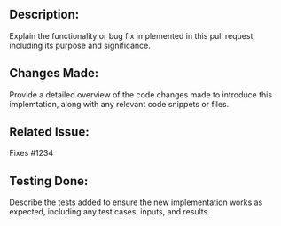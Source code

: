 ## Description:
Explain the functionality or bug fix implemented in this pull request, including its purpose and significance.

## Changes Made:
Provide a detailed overview of the code changes made to introduce this implemtation, along with any relevant code snippets or files.

## Related Issue:
Fixes #1234
<!--- Replace 1234 with the Issue number youre fixing, if it isnt linked to an issue then remive this section-->

## Testing Done:
Describe the tests added to ensure the new implementation works as expected, including any test cases, inputs, and results.
